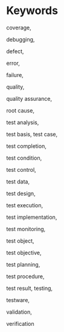 # Keywords

coverage, 

debugging, 

defect, 

error, 

failure, 

quality, 

quality assurance, 

root cause, 

test analysis, 

test basis,
test case, 

test completion, 

test condition, 

test control, 

test data, 

test design, 

test execution, 

test implementation, 

test monitoring, 

test object, 

test objective, 

test planning, 

test procedure, 

test result,
testing, 

testware, 

validation, 

verification